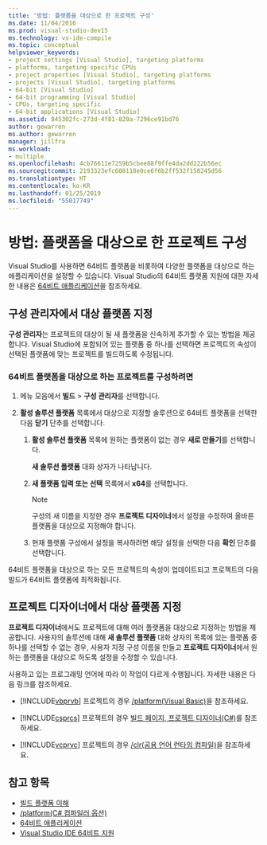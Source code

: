 ```yaml
---
title: '방법: 플랫폼을 대상으로 한 프로젝트 구성'
ms.date: 11/04/2016
ms.prod: visual-studio-dev15
ms.technology: vs-ide-compile
ms.topic: conceptual
helpviewer_keywords:
- project settings [Visual Studio], targeting platforms
- platforms, targeting specific CPUs
- project properties [Visual Studio], targeting platforms
- projects [Visual Studio], targeting platforms
- 64-bit [Visual Studio]
- 64-bit programming [Visual Studio]
- CPUs, targeting specific
- 64-bit applications [Visual Studio]
ms.assetid: 845302fc-273d-4f81-820a-7296ce91bd76
author: gewarren
ms.author: gewarren
manager: jillfra
ms.workload:
- multiple
ms.openlocfilehash: 4cb76611e7259b5cbee88f9ffe4da2dd222b56ec
ms.sourcegitcommit: 2193323efc608118e0ce6f6b2ff532f158245d56
ms.translationtype: HT
ms.contentlocale: ko-KR
ms.lasthandoff: 01/25/2019
ms.locfileid: "55017749"
---
```

# <a name="how-to-configure-projects-to-target-platforms"></a>방법: 플랫폼을 대상으로 한 프로젝트 구성

Visual Studio를 사용하면 64비트 플랫폼을 비롯하여 다양한 플랫폼을 대상으로 하는 애플리케이션을 설정할 수 있습니다. Visual Studio의 64비트 플랫폼 지원에 대한 자세한 내용은 [64비트 애플리케이션](/dotnet/framework/64-bit-apps)을 참조하세요.

## <a name="target-platforms-with-the-configuration-manager"></a>구성 관리자에서 대상 플랫폼 지정

**구성 관리자**는 프로젝트의 대상이 될 새 플랫폼을 신속하게 추가할 수 있는 방법을 제공합니다. Visual Studio에 포함되어 있는 플랫폼 중 하나를 선택하면 프로젝트의 속성이 선택된 플랫폼에 맞는 프로젝트를 빌드하도록 수정됩니다.

### <a name="to-configure-a-project-to-target-a-64-bit-platform"></a>64비트 플랫폼을 대상으로 하는 프로젝트를 구성하려면

1.  메뉴 모음에서 **빌드** > **구성 관리자**를 선택합니다.

2.  **활성 솔루션 플랫폼** 목록에서 대상으로 지정할 솔루션으로 64비트 플랫폼을 선택한 다음 **닫기** 단추를 선택합니다.

    1.  **활성 솔루션 플랫폼** 목록에 원하는 플랫폼이 없는 경우 **새로 만들기**를 선택합니다.

         **새 솔루션 플랫폼** 대화 상자가 나타납니다.

    2.  **새 플랫폼 입력 또는 선택** 목록에서 **x64**를 선택합니다.

        > [!NOTE]
        >  구성의 새 이름을 지정한 경우 **프로젝트 디자이너**에서 설정을 수정하여 올바른 플랫폼을 대상으로 지정해야 합니다.

    3.  현재 플랫폼 구성에서 설정을 복사하려면 해당 설정을 선택한 다음 **확인** 단추를 선택합니다.

64비트 플랫폼을 대상으로 하는 모든 프로젝트의 속성이 업데이트되고 프로젝트의 다음 빌드가 64비트 플랫폼에 최적화됩니다.

## <a name="target-platforms-in-the-project-designer"></a>프로젝트 디자이너에서 대상 플랫폼 지정

**프로젝트 디자이너**에서도 프로젝트에 대해 여러 플랫폼을 대상으로 지정하는 방법을 제공합니다. 사용자의 솔루션에 대해 **새 솔루션 플랫폼** 대화 상자의 목록에 있는 플랫폼 중 하나를 선택할 수 없는 경우, 사용자 지정 구성 이름을 만들고 **프로젝트 디자이너**에서 원하는 플랫폼을 대상으로 하도록 설정을 수정할 수 있습니다.

사용하고 있는 프로그래밍 언어에 따라 이 작업이 다르게 수행됩니다. 자세한 내용은 다음 링크를 참조하세요.

- [!INCLUDE[vbprvb](../code-quality/includes/vbprvb_md.md)] 프로젝트의 경우 [/platform(Visual Basic)](/dotnet/visual-basic/reference/command-line-compiler/platform)을 참조하세요.

- [!INCLUDE[csprcs](../data-tools/includes/csprcs_md.md)] 프로젝트의 경우 [빌드 페이지, 프로젝트 디자이너(C#)](../ide/reference/build-page-project-designer-csharp.md)를 참조하세요.

- [!INCLUDE[vcprvc](../code-quality/includes/vcprvc_md.md)] 프로젝트의 경우 [/clr(공용 언어 런타임 컴파일)](/cpp/build/reference/clr-common-language-runtime-compilation)을 참조하세요.

## <a name="see-also"></a>참고 항목

- [빌드 플랫폼 이해](../ide/understanding-build-platforms.md)
- [/platform(C# 컴파일러 옵션)](/dotnet/csharp/language-reference/compiler-options/platform-compiler-option)
- [64비트 애플리케이션](/dotnet/framework/64-bit-apps)
- [Visual Studio IDE 64비트 지원](../ide/visual-studio-ide-64-bit-support.md)
